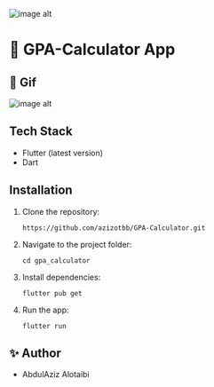![image alt](https://cdn.tuwaiq.edu.sa/landing/images/logo/logo-h.png)


# 📘  GPA-Calculator App 




## 🎥 Gif

![image alt](https://github.com/azizotbb/GPA-Calculator/blob/d7a07d13e2393e2d46d6a9b8bc093363070e74fe/gif%20(2).gif)









## Tech Stack

- Flutter (latest version) 
- Dart



## Installation

1.  Clone the repository:

    `https://github.com/azizotbb/GPA-Calculator.git` 

2.  Navigate to the project folder:

    `cd gpa_calculator` 

3.  Install dependencies:

    `flutter pub get` 

4.  Run the app:

    `flutter run`




    

    
## ✨ Author

- AbdulAziz Alotaibi
